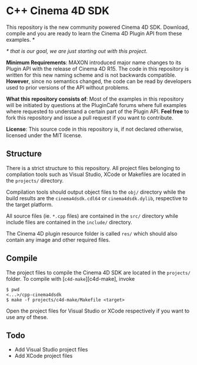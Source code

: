 # C++ Cinema 4D SDK

This repository is the new community powered Cinema 4D SDK. Download,
compile and you are ready to learn the Cinema 4D Plugin API from these
examples. \*

_\* that is our goal, we are just starting out with this project._

__Minimum Requirements__: MAXON introduced major name changes to its
Plugin API with the release of Cinema 4D R15. The code in this
repository is written for this new naming scheme and is not backwards
compatible. __However__, since no semantics changed, the code can
be read by developers used to prior versions of the API without
problems.

__What this repository consists of__: Most of the examples in this
repository will be initiated by questions at the PluginCafé forums
where full examples where requested to understand a certain part of
the Plugin API. __Feel free__ to fork this repository and issue a pull
request if you want to contribute.

__License__: This source code in this repository is, if not declared
otherwise, licensed under the MIT license.

## Structure

There is a strict structure to this repository. All project files
belonging to compilation tools such as Visual Studio, XCode or
Makefiles are located in the `projects/` directory.

Compilation tools should output object files to the `obj/` directory
while the build results are the `cinema4dsdk.cdl64` or
`cinema4dsdk.dylib`, respective to the target platform.

All source files (ie. `*.cpp` files) are contained in the `src/`
directory while include files are contained in the `include/`
directory.

The Cinema 4D plugin resource folder is called `res/` which should
also contain any image and other required files.

## Compile

The project files to compile the Cinema 4D SDK are located in the
`projects/` folder. To compile with [`c4d-make`][c4d-make], invoke

    $ pwd
    <...>/cpp-cinema4dsdk
    $ make -f projects/c4d-make/Makefile <target>

Open the project files for Visual Studio or XCode respectively if
you want to use any of these.

## Todo

- Add Visual Studio project files
- Add XCode project files
